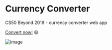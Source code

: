# Currency Converter

CS50 Beyond 2019 - currency converter web app

[Convert now!](https://avital-currency-converter.herokuapp.com/)  :smiley:


![image](https://user-images.githubusercontent.com/57085913/95741460-f92c7480-0c96-11eb-9386-d8dc1b6318fd.png)


